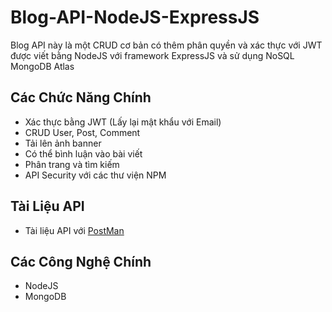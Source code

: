 # Blog-API-NodeJS-ExpressJS

Blog API này là một CRUD cơ bản có thêm phân quyền và xác thực với JWT được viết bằng NodeJS với framework ExpressJS và sử dụng NoSQL MongoDB Atlas

## Các Chức Năng Chính

- Xác thực bằng JWT (Lấy lại mật khẩu với Email)
- CRUD User, Post, Comment
- Tải lên ảnh banner
- Có thể bình luận vào bài viết
- Phân trang và tìm kiếm
- API Security với các thư viện NPM

## Tài Liệu API

- Tài liệu API với [PostMan](https://documenter.getpostman.com/view/20545218/2s7YYsc41K)

## Các Công Nghệ Chính

- NodeJS
- MongoDB
